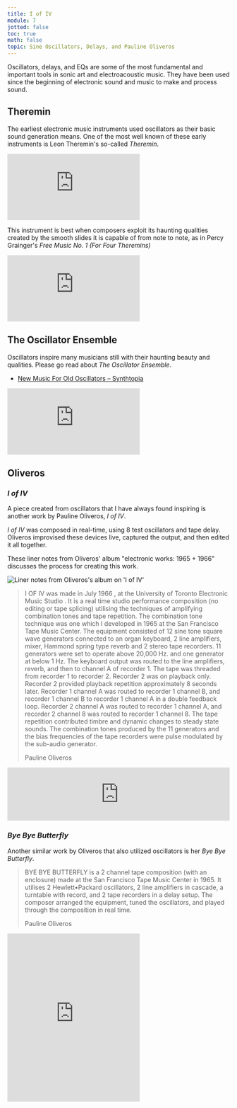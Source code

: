 ```yaml
---
title: I of IV
module: 7
jotted: false
toc: true
math: false
topic: Sine Oscillators, Delays, and Pauline Oliveros
---
```


Oscillators, delays, and EQs are some of the most fundamental and important tools in sonic art and electroacoustic music. They have been used since the beginning of electronic sound and music to make and process sound.

## Theremin

The earliest electronic music instruments used oscillators as their basic sound generation means. One of the most well known of these early instruments is Leon Theremin's so-called _Theremin_.

<div class="embed-responsive embed-responsive-16by9"><iframe class="embed-responsive-item" src="https://www.youtube.com/embed/XdFSU8sn3mo" frameborder="0" allow="accelerometer; autoplay; encrypted-media; gyroscope; picture-in-picture" allowfullscreen></iframe></div>

This instrument is best when composers exploit its haunting qualities created by the smooth slides it is capable of from note to note, as in Percy Grainger's _Free Music No. 1 (For Four Theremins)_

<div class="embed-responsive embed-responsive-16by9"><iframe class="embed-responsive-item" src="https://www.youtube.com/embed/g3WLm_3bvrw" frameborder="0" allow="accelerometer; autoplay; encrypted-media; gyroscope; picture-in-picture" allowfullscreen></iframe></div>

## The Oscillator Ensemble

Oscillators inspire many musicians still with their haunting beauty and qualities. Please go read about _The Oscillator Ensemble_.

- [New Music For Old Oscillators – Synthtopia](https://www.synthtopia.com/content/2018/04/22/new-music-for-old-oscillators/)

<div class="embed-responsive embed-responsive-16by9"><iframe class="embed-responsive-item" src="https://player.vimeo.com/video/228616947" frameborder="0" allow="accelerometer; autoplay; encrypted-media; gyroscope; picture-in-picture" allowfullscreen></iframe></div>


## Oliveros

### _I of IV_

A piece created from oscillators that I have always found inspiring is another work by Pauline Oliveros, _I of IV_.

_I of IV_ was composed in real-time, using 8 test oscillators and tape delay. Oliveros improvised these devices live, captured the output, and then edited it all together.

These liner notes from Oliveros' album "electronic works: 1965 + 1966" discusses the process for creating this work.

![Liner notes from Oliveros's album on 'I of IV'](../imgs/IofIV.jpg "Liner notes from Oliveros's album on 'I of IV'")

> I OF IV was made in July 1966 , at the University of Toronto Electronic Music Studio . It is a real time studio performance composition (no editing or tape splicing) utilising the techniques of amplifying combination tones and tape repetition. The combination tone technique was one which I developed in 1965 at the San Francisco Tape Music Center. The equipment consisted of 12 sine tone square wave generators connected to an organ keyboard, 2 line amplifiers, mixer, Hammond spring type reverb and 2 stereo tape recorders. 11 generators were set to operate above 20,000 Hz. and one generator at below 1 Hz. The keyboard output was routed to the line amplifiers, reverb, and then to channel A of recorder 1. The tape was threaded from recorder 1 to recorder 2. Recorder 2 was on playback only. Recorder 2 provided playback repetition approximately 8 seconds later. Recorder 1 channel A was routed to recorder 1 channel B, and recorder 1 channel B to recorder 1 channel A in a double feedback loop. Recorder 2 channel A was routed to recorder 1 channel A, and recorder 2 channel 8 was routed to recorder 1 channel 8. The tape repetition contributed timbre and dynamic changes to steady state sounds. The combination tones produced by the 11 generators and the bias frequencies of the tape recorders were pulse modulated by the sub-audio generator.
>
> Pauline Oliveros

<iframe style="border: 0; width: 100%; height: 120px;" src="https://bandcamp.com/EmbeddedPlayer/album=3316033125/size=large/bgcol=333333/linkcol=9a64ff/tracklist=false/artwork=small/track=1856257441/transparent=true/" seamless><a href="https://paulineoliveros.bandcamp.com/album/electronic-music-1965-1966">Electronic Music (1965 - 1966) by Pauline Oliveros</a></iframe>

### _Bye Bye Butterfly_

Another similar work by Oliveros that also utilized oscillators is her _Bye Bye Butterfly_.

> BYE BYE BUTTERFLY is a 2 channel tape composition (with an enclosure) made at the San Francisco Tape Music Center in 1965. It utilises 2 Hewlett•Packard oscillators, 2 line amplifiers in cascade, a turntable with record, and 2 tape recorders in a delay setup. The composer arranged the equipment, tuned the oscillators, and played through the
composition in real time.
>
> Pauline Oliveros

<iframe src="https://open.spotify.com/embed/track/3sqvayIhGIvWcYG6G1pf8m" width="300" height="380" frameborder="0" allowtransparency="true" allow="encrypted-media"></iframe>

<!--
## Ikeda

Ryoji Ikeda is a current Japanese artist, working in installation, albums, and performance. One of his early works, the album _+/-_ could be made with the simple tools you have been introduced to this week. You can read more about this album at the record labels site:

- [TO:30 – Ryoji Ikeda “+/-“ - Touch](https://touch33.net/catalogue/to30-ryoji-ikeda.html)

Please take a listen:

<iframe src="https://open.spotify.com/embed/album/0ZyLCAUwSbnXMGwDNuj8CE" width="300" height="380" frameborder="0" allowtransparency="true" allow="encrypted-media"></iframe>

Granted, this uses a few techniques we have not discussed yet. BUT, we are getting there!
-->

